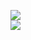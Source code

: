 [![](https://img.shields.io/badge/Made%20With-Github%20Spray-lightgrey.svg?style=for-the-badge&logo=github)](https://github.com/Annihil/github-spray#121)  
[![](https://i.imgur.com/2DrTn0Z.gif)](https://github.com/Annihil/github-spray)